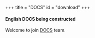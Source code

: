 +++
title = "DOCS"
id = "download"
+++

#### English DOCS being constructed
Welcome to join [DOCS](https://gitee.com/openeuler/docs) team.
